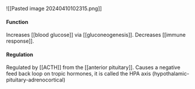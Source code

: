 ![[Pasted image 20240410102315.png]]
#### Function
Increases [[blood glucose]] via [[gluconeogenesis]]. Decreases [[immune response]].

#### Regulation
Regulated by [[ACTH]] from the [[anterior pituitary]]. Causes a negative feed back loop on tropic hormones, it is called the HPA axis (hypothalamic-pituitary-adrenocortical)